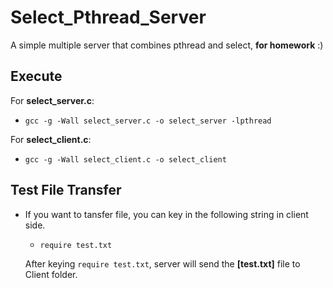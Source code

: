 # Select_Pthread_Server

  A simple multiple server that combines pthread and select, **for homework** :)
  

## Execute

For **select_server.c**:

- `gcc -g -Wall select_server.c -o select_server -lpthread`

For **select_client.c**:

- `gcc -g -Wall select_client.c -o select_client`


## Test File Transfer

- If you want to tansfer file, you can key in the following string in client side.
  - `require test.txt`

  After keying `require test.txt`, server will send the **[test.txt]** file to Client folder.
